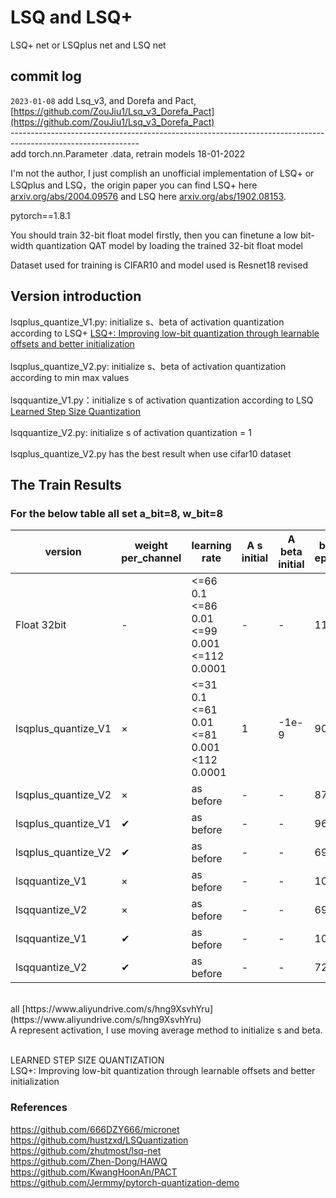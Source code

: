 # LSQ and LSQ+<br>
LSQ+ net or LSQplus net and LSQ net <br>

## commit log<br>
`
2023-01-08
`
add Lsq_v3, and Dorefa and Pact, [https://github.com/ZouJiu1/Lsq_v3_Dorefa_Pact](https://github.com/ZouJiu1/Lsq_v3_Dorefa_Pact)<br>
--------------------------------------------------------------------------------------------------------------<br>
add torch.nn.Parameter .data, retrain models 18-01-2022<br>

I'm not the author, I just complish an unofficial implementation of LSQ+ or LSQplus and LSQ，the origin paper you can find LSQ+ here [arxiv.org/abs/2004.09576](https://arxiv.org/abs/2004.09576) and LSQ here [arxiv.org/abs/1902.08153](https://arxiv.org/abs/1902.08153).<br>

pytorch==1.8.1<br>

You should train 32-bit float model firstly, then you can finetune a low bit-width quantization QAT model by loading the trained 32-bit float model<br>

Dataset used for training is CIFAR10 and model used is Resnet18 revised<br>

## Version introduction
lsqplus_quantize_V1.py: initialize s、beta of activation quantization according to LSQ+ [LSQ+: Improving low-bit quantization through learnable offsets and better initialization](https://arxiv.org/abs/2004.09576)<br><br>
lsqplus_quantize_V2.py: initialize s、beta of activation quantization according to min max values<br><br>
lsqquantize_V1.py：initialize s of activation quantization according to LSQ [Learned Step Size Quantization](https://arxiv.org/abs/1902.08153)<br><br>
lsqquantize_V2.py: initialize s of activation quantization = 1<br><br>
lsqplus_quantize_V2.py has the best result when use cifar10 dataset<br>

## The Train Results 
### For the below table all set a_bit=8, w_bit=8
| version | weight per_channel | learning rate | A s initial | A beta initial | best epoch | Accuracy | models
| ------ | --------- | ------ | ------ | ------ | ------ | ------ | ------ |
| Float 32bit | - | <=66 0.1<br><=86 0.01<br><=99 0.001<br><=112 0.0001 | - | - | 112 | 92.6 | [https://www.aliyundrive.com/s/6B2AZ45fFjx](https://www.aliyundrive.com/s/6B2AZ45fFjx) |
| lsqplus_quantize_V1 | × | <=31 0.1<br><=61 0.01<br><=81 0.001<br><112 0.0001 | 1 | -1e-9 | 90 | 90.3 | [https://www.aliyundrive.com/s/FNZRhoTe8uW](https://www.aliyundrive.com/s/FNZRhoTe8uW) |
| lsqplus_quantize_V2 | × | as before | - | - | 87 | 92.8 | [https://www.aliyundrive.com/s/WDH3ZnEa7vy](https://www.aliyundrive.com/s/WDH3ZnEa7vy) |
| lsqplus_quantize_V1 | ✔ | as before | - | - | 96 | 91.19  | [https://www.aliyundrive.com/s/JATsi4vdurp](https://www.aliyundrive.com/s/JATsi4vdurp) |
| lsqplus_quantize_V2 | ✔ | as before | - | - | 69 | 92.8 | [https://www.aliyundrive.com/s/LRWHaBLQGWc](https://www.aliyundrive.com/s/LRWHaBLQGWc) |
| lsqquantize_V1 | × | as before | - | - | 102 | 91.89 | [https://www.aliyundrive.com/s/nR1KZZRuB23](https://www.aliyundrive.com/s/nR1KZZRuB23) |
| lsqquantize_V2 | × | as before | - | - | 69 | 91.82 | [https://www.aliyundrive.com/s/7fjmViqUvh4](https://www.aliyundrive.com/s/7fjmViqUvh4) |
| lsqquantize_V1 | ✔ | as before | - | - | 108 | 91.29 | [https://www.aliyundrive.com/s/](https://www.aliyundrive.com/s/PX84qGorVxY) |
| lsqquantize_V2 | ✔ | as before | - | - | 72 | 91.72 | [https://www.aliyundrive.com/s/7nGvMVZcKp7](https://www.aliyundrive.com/s/7nGvMVZcKp7) |
<br>
all [https://www.aliyundrive.com/s/hng9XsvhYru](https://www.aliyundrive.com/s/hng9XsvhYru)<br>
A represent activation, I use moving average method to initialize s and beta.<br><br>

LEARNED STEP SIZE QUANTIZATION<br>
LSQ+: Improving low-bit quantization through learnable offsets and better initialization<br>

### References<br>
https://github.com/666DZY666/micronet<br>
https://github.com/hustzxd/LSQuantization<br>
https://github.com/zhutmost/lsq-net<br>
https://github.com/Zhen-Dong/HAWQ<br>
https://github.com/KwangHoonAn/PACT<br>
https://github.com/Jermmy/pytorch-quantization-demo<br>
